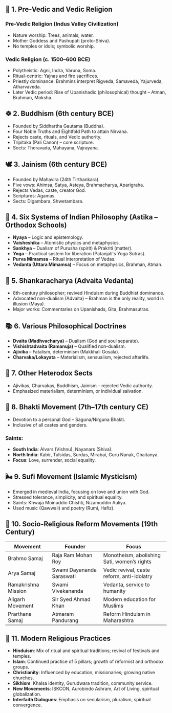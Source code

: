 ## 🕍️ 1. Pre-Vedic and Vedic Religion

### Pre-Vedic Religion (Indus Valley Civilization)

* Nature worship: Trees, animals, water.
* Mother Goddess and Pashupati (proto-Shiva).
* No temples or idols; symbolic worship.

### Vedic Religion (c. 1500–600 BCE)

* Polytheistic: Agni, Indra, Varuna, Soma.
* Ritual-centric: Yajnas and fire sacrifices.
* Priestly dominance: Brahmins interpret Rigveda, Samaveda, Yajurveda, Atharvaveda.
* Later Vedic period: Rise of Upanishadic (philosophical) thought – Atman, Brahman, Moksha.

## ☸️ 2. Buddhism (6th century BCE)

* Founded by Siddhartha Gautama (Buddha).
* Four Noble Truths and Eightfold Path to attain Nirvana.
* Rejects caste, rituals, and Vedic authority.
* Tripitaka (Pali Canon) – core scripture.
* Sects: Theravada, Mahayana, Vajrayana.

## 🕊️ 3. Jainism (6th century BCE)

* Founded by Mahavira (24th Tirthankara).
* Five vows: Ahimsa, Satya, Asteya, Brahmacharya, Aparigraha.
* Rejects Vedas, caste, creator God.
* Scriptures: Agamas.
* Sects: Digambara, Shwetambara.

## 🧐 4. Six Systems of Indian Philosophy (Astika – Orthodox Schools)

* **Nyaya** – Logic and epistemology.
* **Vaisheshika** – Atomistic physics and metaphysics.
* **Sankhya** – Dualism of Purusha (spirit) & Prakriti (matter).
* **Yoga** – Practical system for liberation (Patanjali's Yoga Sutras).
* **Purva Mimamsa** – Ritual interpretation of Vedas.
* **Vedanta (Uttara Mimamsa)** – Focus on metaphysics, Brahman, Atman.

## 🕍️ 5. Shankaracharya (Advaita Vedanta)

* 8th-century philosopher; revived Hinduism during Buddhist dominance.
* Advocated non-dualism (Advaita) – Brahman is the only reality, world is illusion (Maya).
* Major works: Commentaries on Upanishads, Gita, Brahmasutras.

## 📚 6. Various Philosophical Doctrines

* **Dvaita (Madhvacharya)** – Dualism (God and soul separate).
* **Vishishtadvaita (Ramanuja)** – Qualified non-dualism.
* **Ajivika** – Fatalism, determinism (Makkhali Gosala).
* **Charvaka/Lokayata** – Materialism, sensualism, rejected afterlife.

## 🔄 7. Other Heterodox Sects

* Ajivikas, Charvakas, Buddhism, Jainism – rejected Vedic authority.
* Emphasized materialism, determinism, or individual salvation.

## 🙏 8. Bhakti Movement (7th–17th century CE)

* Devotion to a personal God – Saguna/Nirguna Bhakti.
* Inclusive of all castes and genders.

### Saints:

* **South India**: Alvars (Vishnu), Nayanars (Shiva).
* **North India**: Kabir, Tulsidas, Surdas, Mirabai, Guru Nanak, Chaitanya.
* **Focus**: Love, surrender, social equality.

## 🌬️ 9. Sufi Movement (Islamic Mysticism)

* Emerged in medieval India, focusing on love and union with God.
* Stressed tolerance, simplicity, and spiritual equality.
* Saints: Khwaja Moinuddin Chishti, Nizamuddin Auliya.
* Used music (Qawwali) and poetry (Rumi, Hafiz).

## 🛅 10. Socio-Religious Reform Movements (19th Century)

| Movement            | Founder                   | Focus                                       |
| ------------------- | ------------------------- | ------------------------------------------- |
| Brahmo Samaj        | Raja Ram Mohan Roy        | Monotheism, abolishing Sati, women’s rights |
| Arya Samaj          | Swami Dayananda Saraswati | Vedic revival, caste reform, anti-idolatry  |
| Ramakrishna Mission | Swami Vivekananda         | Vedanta, service to humanity                |
| Aligarh Movement    | Sir Syed Ahmad Khan       | Modern education for Muslims                |
| Prarthana Samaj     | Atmaram Pandurang         | Reform Hinduism in Maharashtra              |

## 📜 11. Modern Religious Practices

* **Hinduism**: Mix of ritual and spiritual traditions; revival of festivals and temples.
* **Islam**: Continued practice of 5 pillars; growth of reformist and orthodox groups.
* **Christianity**: Influenced by education, missionaries; growing native churches.
* **Sikhism**: Khalsa identity, Gurudwara tradition, community service.
* **New Movements**: ISKCON, Aurobindo Ashram, Art of Living, spiritual globalization.
* **Interfaith Dialogues**: Emphasis on secularism, pluralism, spiritual convergence.
